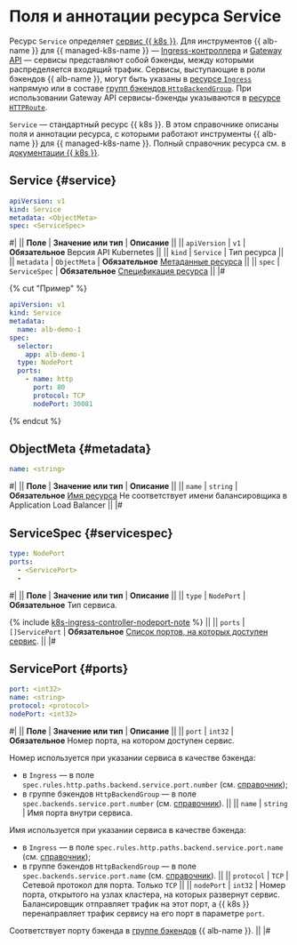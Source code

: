 # Поля и аннотации ресурса Service

Ресурс `Service` определяет [сервис {{ k8s }}](../../../managed-kubernetes/concepts/index.md#service). Для инструментов {{ alb-name }} для {{ managed-k8s-name }} — [Ingress-контроллера](../../../application-load-balancer/tools/k8s-ingress-controller/index.md) и [Gateway API](../../../application-load-balancer/tools/k8s-gateway-api/index.md) — сервисы представляют собой бэкенды, между которыми распределяется входящий трафик.  Сервисы, выступающие в роли бэкендов {{ alb-name }}, могут быть указаны в [ресурсе `Ingress`](../../../application-load-balancer/k8s-ref/ingress.md) напрямую или в составе [групп бэкендов `HttpBackendGroup`](../../../application-load-balancer/k8s-ref/http-backend-group.md). При использовании Gateway API сервисы-бэкенды указываются в [ресурсе `HTTPRoute`](../../../application-load-balancer/k8s-ref/http-route.md).

`Service` — стандартный ресурс {{ k8s }}. В этом справочнике описаны поля и аннотации ресурса, с которыми работают инструменты {{ alb-name }} для {{ managed-k8s-name }}. Полный справочник ресурса см. в [документации {{ k8s }}](https://kubernetes.io/docs/reference/kubernetes-api/service-resources/service-v1/).

## Service {#service}

```yaml
apiVersion: v1
kind: Service
metadata: <ObjectMeta>
spec: <ServiceSpec>
```

#|
|| **Поле**     | **Значение или тип**   | **Описание**                   ||
|| `apiVersion` | `v1` | **Обязательное**
                                           Версия API Kubernetes          ||
|| `kind`       | `Service`              | Тип ресурса                    ||
|| `metadata`   | `ObjectMeta`           | **Обязательное**
                                          [Метаданные ресурса](#metadata) ||
|| `spec`       | `ServiceSpec`          | **Обязательное**
                                          [Спецификация ресурса](#servicespec)   ||
|#

{% cut "Пример" %}

```yaml
apiVersion: v1
kind: Service
metadata:
  name: alb-demo-1
spec:
  selector:
    app: alb-demo-1
  type: NodePort
  ports:
    - name: http
      port: 80
      protocol: TCP
      nodePort: 30081
```

{% endcut %}

## ObjectMeta {#metadata}

```yaml
name: <string>
```

#|
|| **Поле**      | **Значение или тип** | **Описание** ||
|| `name`        | `string`             | **Обязательное**
                                          [Имя ресурса](https://kubernetes.io/docs/concepts/overview/working-with-objects/names/#names)
                                          Не соответствует имени балансировщика в Application Load Balancer ||
|#

## ServiceSpec {#servicespec}

```yaml
type: NodePort
ports:
  - <ServicePort>
  -
```

#|
|| **Поле** | **Значение или тип** | **Описание** ||
|| `type`   | `NodePort` | **Обязательное**
Тип сервиса.

{% include [k8s-ingress-controller-nodeport-note](../../application-load-balancer/k8s-ingress-controller-nodeport-note.md) %}
||
|| `ports`    | `[]ServicePort`      | **Обязательное**
[Список портов, на которых доступен сервис](#ports).
||
|#

## ServicePort {#ports}

```yaml
port: <int32>
name: <string>
protocol: <protocol>
nodePort: <int32>
```

#|
|| **Поле** | **Значение или тип** | **Описание** ||
|| `port`    | `int32`      | **Обязательное**
Номер порта, на котором доступен сервис.

Номер используется при указании сервиса в качестве бэкенда:

* в `Ingress` — в поле `spec.rules.http.paths.backend.service.port.number` (см. [справочник](../../../application-load-balancer/k8s-ref/ingress.md#backend));
* в группе бэкендов `HttpBackendGroup` — в поле `spec.backends.service.port.number` (см. [справочник](../../../application-load-balancer/k8s-ref/http-backend-group.md)).
||
|| `name` | `string` | Имя порта внутри сервиса.

Имя используется при указании сервиса в качестве бэкенда:

* в `Ingress` — в поле `spec.rules.http.paths.backend.service.port.name` (см. [справочник](../../../application-load-balancer/k8s-ref/ingress.md#backend));
* в группе бэкендов `HttpBackendGroup` — в поле `spec.backends.service.port.name` (см. [справочник](../../../application-load-balancer/k8s-ref/http-backend-group.md)).
||
|| `protocol` | `TCP` | Сетевой протокол для порта. Только `TCP` ||
|| `nodePort` | `int32` | Номер порта, открытого на узлах кластера, на которых развернут сервис. Балансировщик отправляет трафик на этот порт, а {{ k8s }} перенаправляет трафик сервису на его порт в параметре `port`.

Соответствует порту бэкенда в [группе бэкендов](../../../application-load-balancer/concepts/backend-group.md) {{ alb-name }}.
||
|#